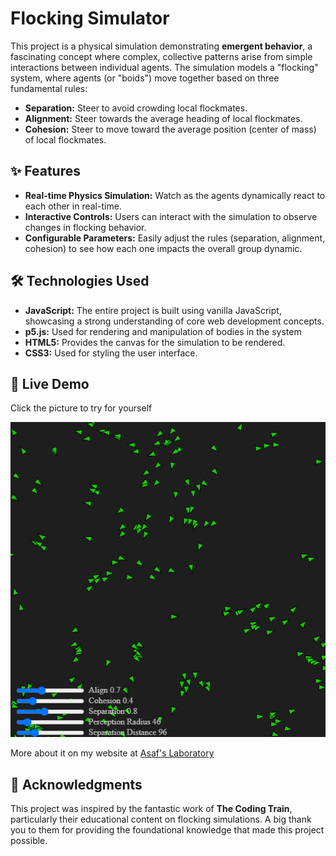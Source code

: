 # Flocking Simulator

This project is a physical simulation demonstrating **emergent behavior**, a fascinating concept where complex, collective patterns arise from simple interactions between individual agents. The simulation models a "flocking" system, where agents (or "boids") move together based on three fundamental rules:

  * **Separation:** Steer to avoid crowding local flockmates.
  * **Alignment:** Steer towards the average heading of local flockmates.
  * **Cohesion:** Steer to move toward the average position (center of mass) of local flockmates.

## ✨ Features

  * **Real-time Physics Simulation:** Watch as the agents dynamically react to each other in real-time.
  * **Interactive Controls:** Users can interact with the simulation to observe changes in flocking behavior.
  * **Configurable Parameters:** Easily adjust the rules (separation, alignment, cohesion) to see how each one impacts the overall group dynamic.

## 🛠️ Technologies Used

  * **JavaScript:** The entire project is built using vanilla JavaScript, showcasing a strong understanding of core web development concepts.
  * **p5.js:** Used for rendering and manipulation of bodies in the system
  * **HTML5:** Provides the canvas for the simulation to be rendered.
  * **CSS3:** Used for styling the user interface.

## 🚀 Live Demo

Click the picture to try for yourself

[![Click to try for yourself](images/ScreenShot.png "Click to try for yourself")](https://asafdov.github.io/Flocking-Simulator/)

More about it on my website at [Asaf's Laboratory](https://asafslaboratory.com/?p=100)

## 🙏 Acknowledgments

This project was inspired by the fantastic work of **The Coding Train**, particularly their educational content on flocking simulations. A big thank you to them for providing the foundational knowledge that made this project possible.
